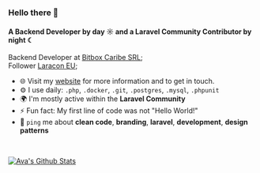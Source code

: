 ### Hello there 👋

#### A Backend Developer by day ☼ and a Laravel Community Contributor by night ☾

Backend Developer at [Bitbox Caribe SRL](https://www.bitboxonline.com);<br>
Follower [Laracon EU](https://laracon.eu);<br>

- 🌐 Visit my [website]() for more information and to get in touch.
- ⚙️ I use daily: `.php`, `.docker`, `.git`, `.postgres`, `.mysql`, `.phpunit`
- 🌍 I'm mostly active within the **Laravel Community**
- ⚡ Fun fact: My first line of code was not "Hello World!"
- 💬 `ping` me about **clean code**, **branding**, **laravel**, **development**, **design patterns**

<br>

[![Ava's Github Stats](https://github-readme-stats.vercel.app/api?username=raymonrodriguez)](https://github.com/anuraghazra/github-readme-stats)
